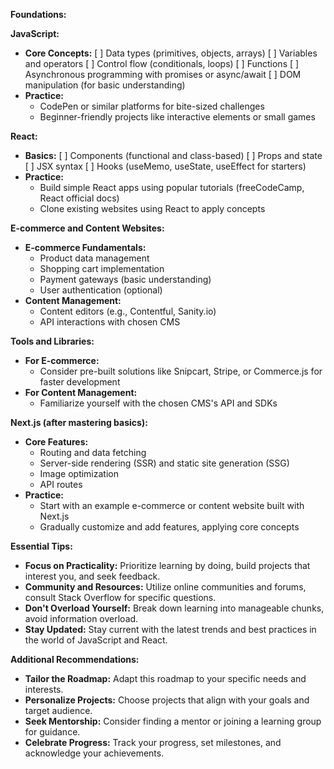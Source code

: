 **Foundations:**

**JavaScript:**

- **Core Concepts:**
    [ ] Data types (primitives, objects, arrays)
    [ ] Variables and operators
    [ ] Control flow (conditionals, loops)
    [ ] Functions
    [ ] Asynchronous programming with promises or async/await
    [ ] DOM manipulation (for basic understanding)
 - **Practice:**
    - CodePen or similar platforms for bite-sized challenges
    - Beginner-friendly projects like interactive elements or small games

**React:**

- **Basics:**
    [ ] Components (functional and class-based)
    [ ] Props and state
    [ ] JSX syntax
    [ ] Hooks (useMemo, useState, useEffect for starters)
- **Practice:**
    - Build simple React apps using popular tutorials (freeCodeCamp, React official docs)
    - Clone existing websites using React to apply concepts

**E-commerce and Content Websites:**

- **E-commerce Fundamentals:**
    - Product data management
    - Shopping cart implementation
    - Payment gateways (basic understanding)
    - User authentication (optional)
- **Content Management:**
    - Content editors (e.g., Contentful, Sanity.io)
    - API interactions with chosen CMS

**Tools and Libraries:**

- **For E-commerce:**
    - Consider pre-built solutions like Snipcart, Stripe, or Commerce.js for faster development
- **For Content Management:**
    - Familiarize yourself with the chosen CMS's API and SDKs

**Next.js (after mastering basics):**

- **Core Features:**
    - Routing and data fetching
    - Server-side rendering (SSR) and static site generation (SSG)
    - Image optimization
    - API routes
- **Practice:**
    - Start with an example e-commerce or content website built with Next.js
    - Gradually customize and add features, applying core concepts

**Essential Tips:**

- **Focus on Practicality:** Prioritize learning by doing, build projects that interest you, and seek feedback.
- **Community and Resources:** Utilize online communities and forums, consult Stack Overflow for specific questions.
- **Don't Overload Yourself:** Break down learning into manageable chunks, avoid information overload.
- **Stay Updated:** Stay current with the latest trends and best practices in the world of JavaScript and React.

**Additional Recommendations:**

- **Tailor the Roadmap:** Adapt this roadmap to your specific needs and interests.
- **Personalize Projects:** Choose projects that align with your goals and target audience.
- **Seek Mentorship:** Consider finding a mentor or joining a learning group for guidance.
- **Celebrate Progress:** Track your progress, set milestones, and acknowledge your achievements.

